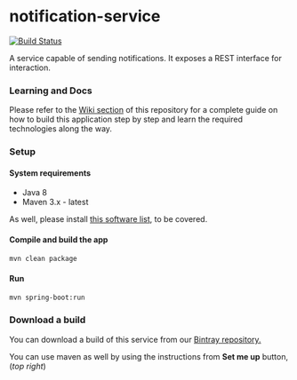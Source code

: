 # notification-service

[![Build Status](https://travis-ci.org/becoming/notification-service.svg?branch=master)](https://travis-ci.org/becoming/notification-service)

A service capable of sending notifications. It exposes a REST interface for interaction.

### Learning and Docs

Please refer to the [Wiki section](https://github.com/becoming/notification-service/wiki) of this repository for a complete guide on how to build this application step by step and learn the required technologies along the way.

### Setup

#### System requirements

 - Java 8
 - Maven 3.x - latest

As well, please install [this software list](https://becoming.tech/java/apps-and-software), to be covered.

#### Compile and build the app

```bash
mvn clean package
```

#### Run

```bash
mvn spring-boot:run
```

### Download a build

You can download a build of this service from our [Bintray repository.](https://bintray.com/beta/#/becoming/m2/)

You can use maven as well by using the instructions from **Set me up** button, (_top right_)